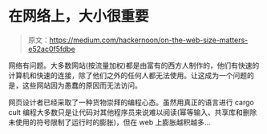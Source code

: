 # 在网络上，大小很重要

> 原文：<https://medium.com/hackernoon/on-the-web-size-matters-e52ac0f5fdbe>

网络有问题。大多数网站(按流量加权)都是由富有的西方人制作的，他们有快速的计算机和快速的连接，除了他们之外的任何人都无法使用。让这成为一个问题的是，这些网站因为愚蠢的原因而无法访问。

网页设计者已经采取了一种货物崇拜的编程心态。虽然用真正的语言进行 cargo cult 编程大多数只是让代码对其他程序员来说难以阅读(幂等输入、共享库和删除未使用的符号限制了运行时的膨胀)，但在 web 上膨胀越积越多…
